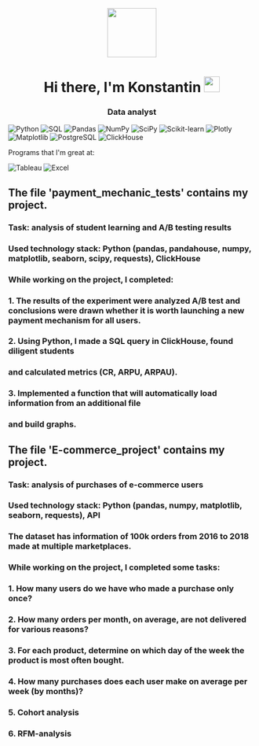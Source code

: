<div id="header" align="center">
  <img src="https://media.giphy.com/media/3kPDmoWdBpQPNhCnUG/giphy.gif" width="100"/>
</div>

<h1 align="center">Hi there, I'm <a target="_blank">Konstantin</a> 
<img src="https://github.com/blackcater/blackcater/raw/main/images/Hi.gif" height="32"/></h1>
<h3 align="center">Data analyst</h3>

![Python](https://img.shields.io/badge/python-3670A0?style=for-the-badge&logo=python&logoColor=ffdd54)
![SQL](https://img.shields.io/badge/-SQL-blue?style=for-the-badge)
![Pandas](https://img.shields.io/badge/pandas-%23150458.svg?style=for-the-badge&logo=pandas&logoColor=white)
![NumPy](https://img.shields.io/badge/numpy-%23013243.svg?style=for-the-badge&logo=numpy&logoColor=white)
![SciPy](https://img.shields.io/badge/SciPy-%230C55A5.svg?style=for-the-badge&logo=scipy&logoColor=%white)
![Scikit-learn](https://img.shields.io/badge/scikit--learn-%23F7931E.svg?style=for-the-badge&logo=scikit-learn&logoColor=white)
![Plotly](https://img.shields.io/badge/Plotly-%233F4F75.svg?style=for-the-badge&logo=plotly&logoColor=white)
![Matplotlib](https://img.shields.io/badge/Matplotlib-%23ffffff.svg?style=for-the-badge&logo=Matplotlib&logoColor=black)
![PostgreSQL](https://img.shields.io/badge/postgres-%23316192.svg?style=for-the-badge&logo=postgresql&logoColor=white)
![ClickHouse](https://img.shields.io/badge/-ClickHouse-yellow?style=for-the-badge)

Programs that I'm great at:

![Tableau](https://img.shields.io/badge/-Tableau-blue?style=for-the-badge)
![Excel](https://img.shields.io/badge/-Excel-brightgreen?style=for-the-badge)


## The file 'payment_mechanic_tests' contains my project. 
### Task: analysis of student learning and A/B testing results
### Used technology stack: Python (pandas, pandahouse, numpy, matplotlib, seaborn, scipy, requests), ClickHouse

### While working on the project, I completed:
### 1. The results of the experiment were analyzed A/B test and conclusions were drawn whether it is worth launching a new payment mechanism for all users.
### 2. Using Python, I made a SQL query in ClickHouse, found diligent students 
###    and calculated metrics (CR, ARPU, ARPAU).
### 3. Implemented a function that will automatically load information from an additional file 
###    and build graphs.

###   
###   

## The file 'E-commerce_project' contains my project.
### Task: analysis of purchases of e-commerce users
### Used technology stack: Python (pandas, numpy, matplotlib, seaborn, requests), API
### The dataset has information of 100k orders from 2016 to 2018 made at multiple marketplaces.

### While working on the project, I completed some tasks:
### 1. How many users do we have who made a purchase only once?
### 2. How many orders per month, on average, are not delivered for various reasons?
### 3. For each product, determine on which day of the week the product is most often bought.
### 4. How many purchases does each user make on average per week (by months)?
### 5. Cohort analysis
### 6. RFM-analysis
